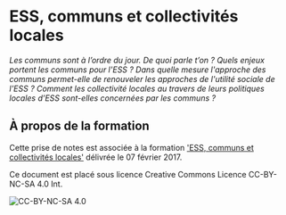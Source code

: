 # ESS, communs et collectivités locales

_Les communs sont à l’ordre du jour. De quoi parle t’on ? Quels enjeux portent les communs pour l'ESS ? Dans quelle mesure l'approche des communs permet-elle de renouveler les approches de l'utilité sociale de l'ESS ? Comment les collectivité locales au travers de leurs politiques locales d’ESS sont-elles concernées par les communs ?_
   
## À propos de la formation

Cette prise de notes est associée à la formation ['ESS, communs et collectivités locales'](https://www.idealconnaissances.com/formation/ess-communs-et-collectivites-locales) délivrée le 07 février 2017.

Ce document est placé sous licence Creative Commons Licence CC-BY-NC-SA 4.0 Int. 

![CC-BY-NC-SA 4.0](https://github.com/nicolasloubet/compte-rendus/blob/master/CC-BY-NC-SA.png?raw=true)


